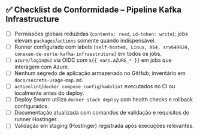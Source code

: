 ## ✅ Checklist de Conformidade – Pipeline Kafka Infrastructure

- [ ] Permissões globais reduzidas (`contents: read`, `id-token: write`); jobs elevam `packages`/`actions` somente quando indispensável.
- [ ] Runner configurado com labels `[self-hosted, Linux, X64, srv649924, conexao-de-sorte-kafka-infraestrutura]` em todos os jobs.
- [ ] `azure/login@v2` via OIDC com `${{ vars.AZURE_* }}` em jobs que interagem com Azure.
- [ ] Nenhum segredo de aplicação armazenado no GitHub; inventário em `docs/secrets-usage-map.md`.
- [ ] `actionlint`/`docker compose config`/`hadolint` executados no CI ou localmente antes do deploy.
- [ ] Deploy Swarm utiliza `docker stack deploy` com health checks e rollback configurados.
- [ ] Documentação atualizada com comandos de validação e requisitos do runner Hostinger.
- [ ] Validação em staging (Hostinger) registrada após execuções relevantes.
